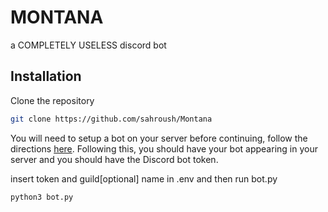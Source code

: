 # MONTANA

a COMPLETELY USELESS discord bot

## Installation

Clone the repository

```bash
git clone https://github.com/sahroush/Montana
```

You will need to setup a bot on your server before continuing, follow the directions [here](https://github.com/reactiflux/discord-irc/wiki/Creating-a-discord-bot-&-getting-a-token). Following this, you should have your bot appearing in your server and you should have the Discord bot token.

insert token and guild[optional] name in .env and then run bot.py
```bash
python3 bot.py
```
